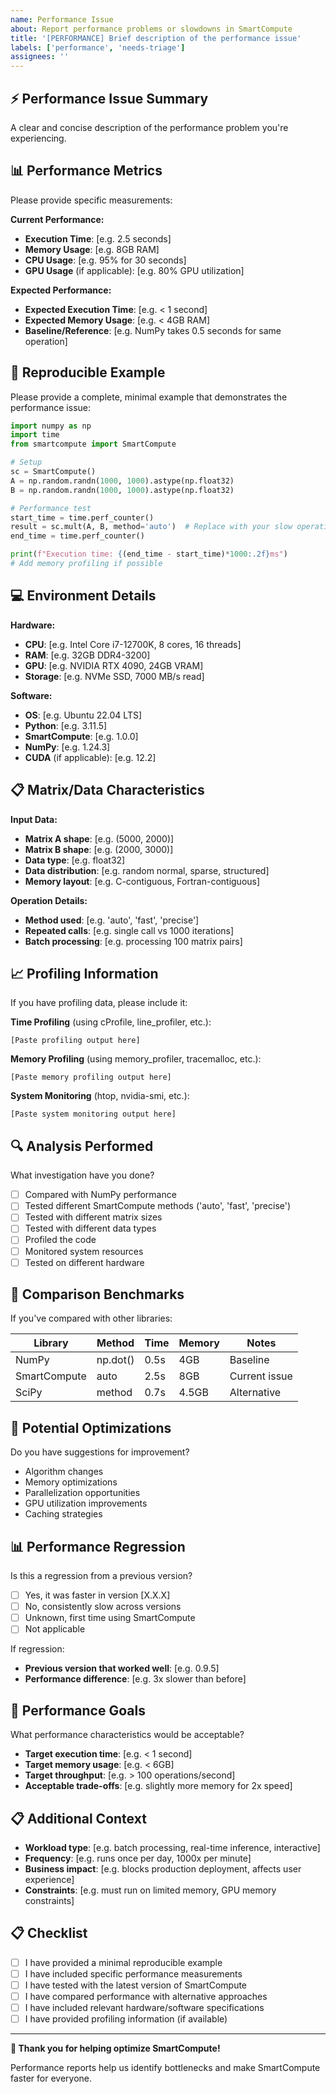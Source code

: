 ```yaml
---
name: Performance Issue
about: Report performance problems or slowdowns in SmartCompute
title: '[PERFORMANCE] Brief description of the performance issue'
labels: ['performance', 'needs-triage']
assignees: ''
---
```


## ⚡ Performance Issue Summary
A clear and concise description of the performance problem you're experiencing.

## 📊 Performance Metrics
Please provide specific measurements:

**Current Performance:**
- **Execution Time**: [e.g. 2.5 seconds]
- **Memory Usage**: [e.g. 8GB RAM]
- **CPU Usage**: [e.g. 95% for 30 seconds]
- **GPU Usage** (if applicable): [e.g. 80% GPU utilization]

**Expected Performance:**
- **Expected Execution Time**: [e.g. < 1 second]
- **Expected Memory Usage**: [e.g. < 4GB RAM]
- **Baseline/Reference**: [e.g. NumPy takes 0.5 seconds for same operation]

## 🔄 Reproducible Example
Please provide a complete, minimal example that demonstrates the performance issue:

```python
import numpy as np
import time
from smartcompute import SmartCompute

# Setup
sc = SmartCompute()
A = np.random.randn(1000, 1000).astype(np.float32)
B = np.random.randn(1000, 1000).astype(np.float32)

# Performance test
start_time = time.perf_counter()
result = sc.mult(A, B, method='auto')  # Replace with your slow operation
end_time = time.perf_counter()

print(f"Execution time: {(end_time - start_time)*1000:.2f}ms")
# Add memory profiling if possible
```

## 💻 Environment Details
**Hardware:**
- **CPU**: [e.g. Intel Core i7-12700K, 8 cores, 16 threads]
- **RAM**: [e.g. 32GB DDR4-3200]
- **GPU**: [e.g. NVIDIA RTX 4090, 24GB VRAM]
- **Storage**: [e.g. NVMe SSD, 7000 MB/s read]

**Software:**
- **OS**: [e.g. Ubuntu 22.04 LTS]
- **Python**: [e.g. 3.11.5]
- **SmartCompute**: [e.g. 1.0.0]
- **NumPy**: [e.g. 1.24.3]
- **CUDA** (if applicable): [e.g. 12.2]

## 📋 Matrix/Data Characteristics
**Input Data:**
- **Matrix A shape**: [e.g. (5000, 2000)]
- **Matrix B shape**: [e.g. (2000, 3000)]
- **Data type**: [e.g. float32]
- **Data distribution**: [e.g. random normal, sparse, structured]
- **Memory layout**: [e.g. C-contiguous, Fortran-contiguous]

**Operation Details:**
- **Method used**: [e.g. 'auto', 'fast', 'precise']
- **Repeated calls**: [e.g. single call vs 1000 iterations]
- **Batch processing**: [e.g. processing 100 matrix pairs]

## 📈 Profiling Information
If you have profiling data, please include it:

**Time Profiling** (using cProfile, line_profiler, etc.):
```
[Paste profiling output here]
```

**Memory Profiling** (using memory_profiler, tracemalloc, etc.):
```
[Paste memory profiling output here]
```

**System Monitoring** (htop, nvidia-smi, etc.):
```
[Paste system monitoring output here]
```

## 🔍 Analysis Performed
What investigation have you done?
- [ ] Compared with NumPy performance
- [ ] Tested different SmartCompute methods ('auto', 'fast', 'precise')
- [ ] Tested with different matrix sizes
- [ ] Tested with different data types
- [ ] Profiled the code
- [ ] Monitored system resources
- [ ] Tested on different hardware

## 🏁 Comparison Benchmarks
If you've compared with other libraries:

| Library | Method | Time | Memory | Notes |
|---------|--------|------|---------|-------|
| NumPy | np.dot() | 0.5s | 4GB | Baseline |
| SmartCompute | auto | 2.5s | 8GB | Current issue |
| SciPy | method | 0.7s | 4.5GB | Alternative |

## 🔧 Potential Optimizations
Do you have suggestions for improvement?
- Algorithm changes
- Memory optimizations
- Parallelization opportunities
- GPU utilization improvements
- Caching strategies

## 📊 Performance Regression
Is this a regression from a previous version?
- [ ] Yes, it was faster in version [X.X.X]
- [ ] No, consistently slow across versions
- [ ] Unknown, first time using SmartCompute
- [ ] Not applicable

If regression:
- **Previous version that worked well**: [e.g. 0.9.5]
- **Performance difference**: [e.g. 3x slower than before]

## 🎯 Performance Goals
What performance characteristics would be acceptable?
- **Target execution time**: [e.g. < 1 second]
- **Target memory usage**: [e.g. < 6GB]
- **Target throughput**: [e.g. > 100 operations/second]
- **Acceptable trade-offs**: [e.g. slightly more memory for 2x speed]

## 📋 Additional Context
- **Workload type**: [e.g. batch processing, real-time inference, interactive]
- **Frequency**: [e.g. runs once per day, 1000x per minute]
- **Business impact**: [e.g. blocks production deployment, affects user experience]
- **Constraints**: [e.g. must run on limited memory, GPU memory constraints]

## 📋 Checklist
- [ ] I have provided a minimal reproducible example
- [ ] I have included specific performance measurements
- [ ] I have tested with the latest version of SmartCompute
- [ ] I have compared performance with alternative approaches
- [ ] I have included relevant hardware/software specifications
- [ ] I have provided profiling information (if available)

---

**🚀 Thank you for helping optimize SmartCompute!**

Performance reports help us identify bottlenecks and make SmartCompute faster for everyone.